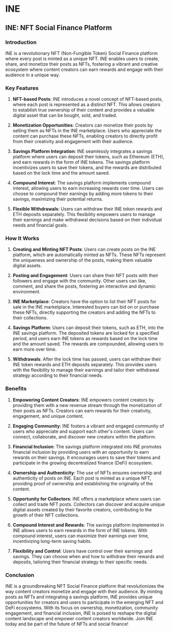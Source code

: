 # INE
## INE: NFT Social Finance Platform

### Introduction

INE is a revolutionary NFT (Non-Fungible Token) Social Finance platform where every post is minted as a unique NFT. INE enables users to create, share, and monetize their posts as NFTs, fostering a vibrant and creative ecosystem where content creators can earn rewards and engage with their audience in a unique way.

### Key Features

1. **NFT-based Posts**: INE introduces a novel concept of NFT-based posts, where each post is represented as a distinct NFT. This allows creators to establish true ownership of their content and provides a valuable digital asset that can be bought, sold, and traded.

2. **Monetization Opportunities**: Creators can monetize their posts by selling them as NFTs in the INE marketplace. Users who appreciate the content can purchase these NFTs, enabling creators to directly profit from their creativity and engagement with their audience.

3. **Savings Platform Integration**: INE seamlessly integrates a savings platform where users can deposit their tokens, such as Ethereum (ETH), and earn rewards in the form of INE tokens. The savings platform incentivizes users to save their tokens, and the rewards are distributed based on the lock time and the amount saved.

4. **Compound Interest**: The savings platform implements compound interest, allowing users to earn increasing rewards over time. Users can choose to compound their earnings by adding more tokens to their savings, maximizing their potential returns.

5. **Flexible Withdrawals**: Users can withdraw their INE token rewards and ETH deposits separately. This flexibility empowers users to manage their earnings and make withdrawal decisions based on their individual needs and financial goals.

### How It Works

1. **Creating and Minting NFT Posts**: Users can create posts on the INE platform, which are automatically minted as NFTs. These NFTs represent the uniqueness and ownership of the posts, making them valuable digital assets.

2. **Posting and Engagement**: Users can share their NFT posts with their followers and engage with the community. Other users can like, comment, and share the posts, fostering an interactive and dynamic environment.

3. **INE Marketplace**: Creators have the option to list their NFT posts for sale in the INE marketplace. Interested buyers can bid on or purchase these NFTs, directly supporting the creators and adding the NFTs to their collections.

4. **Savings Platform**: Users can deposit their tokens, such as ETH, into the INE savings platform. The deposited tokens are locked for a specified period, and users earn INE tokens as rewards based on the lock time and the amount saved. The rewards are compounded, allowing users to earn more over time.

5. **Withdrawals**: After the lock time has passed, users can withdraw their INE token rewards and ETH deposits separately. This provides users with the flexibility to manage their earnings and tailor their withdrawal strategy according to their financial needs.

### Benefits

1. **Empowering Content Creators**: INE empowers content creators by providing them with a new revenue stream through the monetization of their posts as NFTs. Creators can earn rewards for their creativity, engagement, and unique content.

2. **Engaging Community**: INE fosters a vibrant and engaged community of users who appreciate and support each other's content. Users can connect, collaborate, and discover new creators within the platform.

3. **Financial Inclusion**: The savings platform integrated into INE promotes financial inclusion by providing users with an opportunity to earn rewards on their savings. It encourages users to save their tokens and participate in the growing decentralized finance (DeFi) ecosystem.

4. **Ownership and Authenticity**: The use of NFTs ensures ownership and authenticity of posts on INE. Each post is minted as a unique NFT, providing proof of ownership and establishing the originality of the content.

5. **Opportunity for Collectors**: INE offers a marketplace where users can collect and trade NFT posts. Collectors can discover and acquire unique digital assets created by their favorite creators, contributing to the growth of their NFT collections.

6. **Compound Interest and Rewards**: The savings platform implemented in INE allows users to earn rewards in the form of INE tokens. With compound interest, users can maximize their earnings over time, incentivizing long-term saving habits.

7. **Flexibility and Control**: Users have control over their earnings and savings. They can choose when and how to withdraw their rewards and deposits, tailoring their financial strategy to their specific needs.

### Conclusion

INE is a groundbreaking NFT Social Finance platform that revolutionizes the way content creators monetize and engage with their audience. By minting posts as NFTs and integrating a savings platform, INE provides unique opportunities for creators and users to participate in the emerging NFT and DeFi ecosystems. With its focus on ownership, monetization, community engagement, and financial inclusion, INE is poised to reshape the digital content landscape and empower content creators worldwide. Join INE today and be part of the future of NFTs and social finance!
